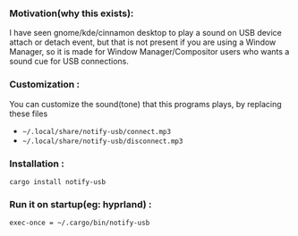 ### Motivation(why this exists): 
I have seen gnome/kde/cinnamon desktop to play a sound on USB device attach or detach event, but that is not present if you are using a Window Manager, so it is made for Window Manager/Compositor users who wants a sound cue for USB connections.

### Customization :
You can customize the sound(tone) that this programs plays, by replacing these files
- `~/.local/share/notify-usb/connect.mp3`
- `~/.local/share/notify-usb/disconnect.mp3`

### Installation : 
```
cargo install notify-usb
```
### Run it on startup(eg: hyprland) :
```
exec-once = ~/.cargo/bin/notify-usb 
```

